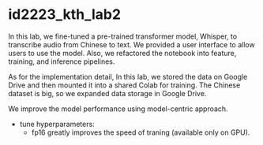 # id2223_kth_lab2

In this lab, we fine-tuned a pre-trained transformer model, Whisper, to transcribe audio from Chinese to text. We provided a user interface to allow users to use the model. Also, we refactored the notebook into feature, training, and inference pipelines.

As for the implementation detail, In this lab, we stored the data on Google Drive and then mounted it into a shared Colab for training. The Chinese dataset is big, so we expanded data storage in Google Drive.
 
We improve the model performance using model-centric approach.
- tune hyperparameters:
  - fp16 greatly improves the speed of traning (available only on GPU).
